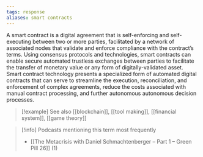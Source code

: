```yaml
---
tags: response
aliases: smart contracts
---
```


A smart contract is a digital agreement that is self-enforcing and self-executing between two or more parties, facilitated by a network of associated nodes that validate and enforce compliance with the contract’s terms. Using consensus protocols and technologies, smart contracts can enable secure automated trustless exchanges between parties to facilitate the transfer of monetary value or any form of digitally-validated asset. Smart contract technology presents a specialized form of automated digital contracts that can serve to streamline the execution, reconciliation, and enforcement of complex agreements, reduce the costs associated with manual contract processing, and further autonomous autonomous decision processes.

> [!example] See also
> [[blockchain]], [[tool making]], [[financial system]], [[game theory]]

> [!info] Podcasts mentioning this term most frequently
> * [[The Metacrisis with Daniel Schmachtenberger – Part 1 – Green Pill 26]] (1)
